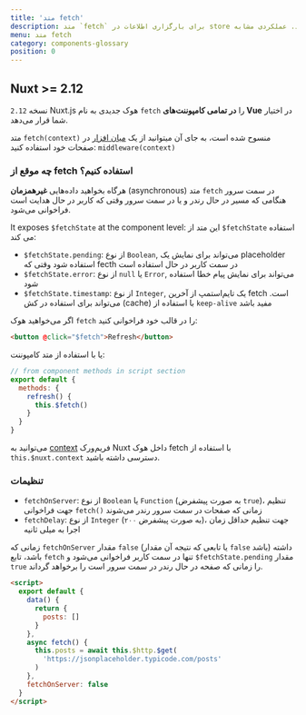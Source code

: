 ```yaml
---
title: 'متد fetch'
description: متد `fetch` برای بارگزاری اطلاعات در store قبل از رندر شدن صفحه استفاده می شود. عملکردی مشابه `asyncData` دارد با تفاوت اینکه داده‌های کامپوننت را تنظیم نمی‌کند.
menu: متد fetch
category: components-glossary
position: 0
---
```


## Nuxt >= 2.12

نسخه `2.12` Nuxt.js هوک جدیدی به نام `fetch` را **در تمامی کامپوننت‌های Vue** در اختیار شما قرار می‌دهد.

<base-alert>

متد `fetch(context)` منسوح شده است، به جای آن میتوانید از یک [میان افزار](/docs/2.x/components-glossary/pages-middleware#anonymous-middleware) در صفحات خود استفاده کنید: `middleware(context)`

</base-alert>

### چه موقع از fetch استفاده کنیم؟

هرگاه بخواهید داده‌هایی **غیرهمزمان** (asynchronous) متد `fetch` در سمت سرور هنگامی که مسیر در حال رندر و یا در سمت سرور وقتی که کاربر در حال هدایت است فراخوانی می‌شود.

It exposes `$fetchState` at the component level:
این متد از `$fetchState‍` استفاده می کند:

- `$fetchState.pending`: از نوع `Boolean`, می‌تواند برای نمایش یک placeholder استفاده شود وقتی که fecth در سمت کاربر در حال استفاده است
- `$fetchState.error`: از نوع `null` یا `Error`, می‌تواند برای نمایش پیام خطا استفاده شود
- `$fetchState.timestamp`: از نوع `Integer`, یک تایم‌استمپ از آخرین fetch است. می‌تواند برای استفاده در کش (cache) با استفاده از `keep-alive` مفید باشد

اگر می‌خواهید هوک `fetch` را در قالب خود فراخوانی کنید:

```html
<button @click="$fetch">Refresh</button>
```

یا با استفاده از متد کامپوننت:

```javascript
// from component methods in script section
export default {
  methods: {
    refresh() {
      this.$fetch()
    }
  }
}
```

می‌توانید به [context](/docs/2.x/x/internals-glossary/context) فریم‌ورک Nuxt داخل هوک fetch با استفاده از `this.$nuxt.context` دسترسی داشته باشید.

### تنظیمات

- `fetchOnServer`: از نوع `Boolean` یا `Function` (به صورت پیشفرض `true`)، تنظیم جهت فراخوانی `fetch()` زمانی که صفحات در سمت سرور رندر می‌شوند
- `fetchDelay`: از نوع `Integer` (به صورت پیشفرض `۲۰۰`)، جهت تنظیم حداقل زمان اجرا به میلی ثانیه

<div class="Alert Alert--green">
  
زمانی که `fetchOnServer` مقدار `false` (یا تابعی که نتیجه آن مقدار `false` باشد) داشته باشد، تابع `fetch` تنها در سمت کاربر فراخوانی می‌شود و `$fetchState.pending` مقدار `true` را زمانی که صفحه در حال رندر در سمت سرور است را برخواهد گرداند.

</div>

```html
<script>
  export default {
    data() {
      return {
        posts: []
      }
    },
    async fetch() {
      this.posts = await this.$http.$get(
        'https://jsonplaceholder.typicode.com/posts'
      )
    },
    fetchOnServer: false
  }
</script>
```
